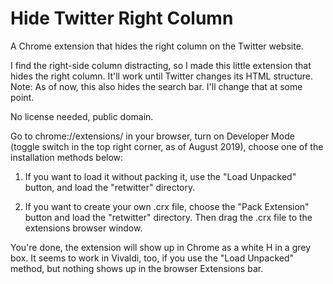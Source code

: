 # Hide Twitter Right Column

A Chrome extension that hides the right column on the Twitter website.

I find the right-side column distracting, so I made this little extension that hides the right column. It'll work until Twitter changes its HTML structure. Note: As of now, this also hides the search bar. I'll change that at some point.

No license needed, public domain.

Go to chrome://extensions/ in your browser, turn on Developer Mode (toggle switch in the top right corner, as of August 2019), choose one of the installation methods below:

1) If you want to load it without packing it, use the "Load Unpacked" button, and load the "retwitter" directory.

2) If you want to create your own .crx file, choose the "Pack Extension" button and load the "retwitter" directory. Then drag the .crx file to the extensions browser window.

 You're done, the extension will show up in Chrome as a white H in a grey box.
 It seems to work in Vivaldi, too, if you use the "Load Unpacked" method, but nothing shows up in the browser Extensions bar.
